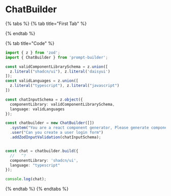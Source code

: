 # ChatBuilder

{% tabs %}
{% tab title="First Tab" %}

{% endtab %}

{% tab title="Code" %}


```typescript
import { z } from 'zod';
import { ChatBuilder } from 'prompt-builder';

const validComponentLibrarySchema = z.union([
  z.literal("shadcn/ui"), z.literal('daisyui')
]);
const validLanguages = z.union([
  z.literal("typescript"), z.literal("javascript")
])

const chatInputSchema = z.object({
  componentLibrary: validComponentLibrarySchema,
  language: validLanguages
});

const chatbuilder = new ChatBuilder([])
  .system("You are a react component generator, Please generate components using react, tailwind, framer-motion, {{componentLibrary}} and {{language}}")
  .user("Can you create a user login form")
  .addZodInputValidation(chatInputSchema);


const chat = chatbuilder.build({
  //   ^?
  componentLibrary: 'shadcn/ui',
  language: "typescript"
});

console.log(chat);
```
{% endtab %}
{% endtabs %}
